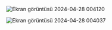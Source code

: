 ![Ekran görüntüsü 2024-04-28 004120](https://github.com/karahanyavuzkara/RegistrationFormWithJava/assets/64289535/e2ea1b9a-65bc-481a-ba2a-8c9ce49fa62f)

![Ekran görüntüsü 2024-04-28 004037](https://github.com/karahanyavuzkara/RegistrationFormWithJava/assets/64289535/d2013e38-9339-4474-b2aa-832616657f31)
